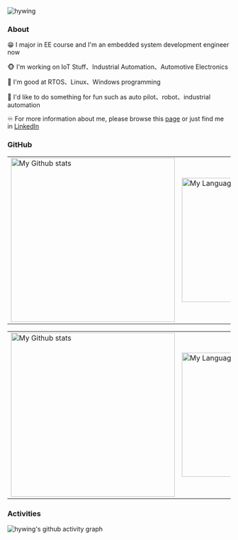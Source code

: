 ![hywing](https://komarev.com/ghpvc/?username=hywing)

### About

😁 I major in EE course and I'm an embedded system development engineer now

🐵 I'm working on IoT Stuff、Industrial Automation、Automotive Electronics

👀 I'm good at RTOS、Linux、Windows programming

🔔 I'd like to do something for fun such as auto pilot、robot、industrial automation

♾️ For more information about me, please browse this [page](https://post.hywing.cn/about) or just find me in [LinkedIn](https://www.linkedin.com/in/hywing)

### GitHub
<!-- GRS (Light Mode) -->
<a href="https://github.com/hywing#gh-light-mode-only">

  <table cellspacing="0" cellpadding="0">
    <tr>
      <td style="border: 0;">
          <img
            src="https://github-readme-stats-steel-omega.vercel.app/api?username=hywing&show_icons=true&include_all_commits=true&hide_border=true&number_format=long&rank_icon=percentile&show=reviews,discussions_started,discussions_answered,prs_merged,prs_merged_percentage#gh-light-mode-only"
            alt="My Github stats"
            height="370"
          />
      </td>
      <td style="border: 0;">
          <img
            src="https://github-readme-stats-steel-omega.vercel.app/api/top-langs/?username=hywing&layout=pie&hide_border=true&langs_count=10&size_weight=0.5&count_weight=0.5&custom_title=Langs%20distribution%20in%20my%20repos#gh-light-mode-only"
            alt="My Language stats"
            width="280"
          />
      </td>
    </tr>
  </table>

</a>

<!-- GRS (Dark Mode) -->
<a href="https://github.com/hywing#gh-dark-mode-only">

  <table cellspacing="0" cellpadding="0">
    <tr>
      <td style="border: 0;">
        <img
          src="https://github-readme-stats-steel-omega.vercel.app/api?username=hywing&show_icons=true&include_all_commits=true&icon_color=2d77dc&title_color=2d77dc&text_color=ffffff&bg_color=0d1117&hide_border=true&number_format=long&rank_icon=percentile&show=reviews,discussions_started,discussions_answered,prs_merged,prs_merged_percentage#gh-dark-mode-only"
          alt="My Github stats"
          height="370"
        />
      </td>
      <td style="border: 0;">
        <img
          src="https://github-readme-stats-steel-omega.vercel.app/api/top-langs/?username=hywing&layout=pie&icon_color=2d77dc&title_color=2d77dc&text_color=ffffff&bg_color=0d1117&hide_border=true&langs_count=10&size_weight=0.5&count_weight=0.5&custom_title=Langs%20distribution%20in%20my%20repos#gh-dark-mode-only"
          alt="My Language stats"
          width="280"
        />
      </td>
    </tr>
  </table>

</a>

### Activities
![hywing's github activity graph](https://github-readme-activity-graph.vercel.app/graph?username=hywing&theme=vue)
